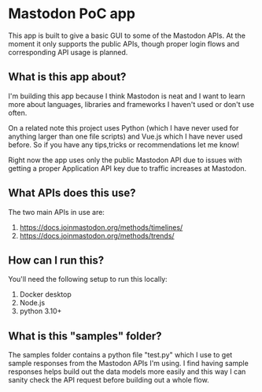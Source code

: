 # Mastodon PoC app
This app is built to give a basic GUI to some of the Mastodon APIs. At the moment it only supports the public APIs, though proper login flows and corresponding API usage is planned. 

## What is this app about?
I'm building this app because I think Mastodon is neat and I want to learn more about languages, libraries and frameworks I haven't used or don't use often. 

On a related note this project uses Python (which I have never used for anything larger than one file scripts) and Vue.js which I have never used before. So if you have any tips,tricks or recommendations let me know!

Right now the app uses only the public Mastodon API due to issues with getting a proper Application API key due to traffic increases at Mastodon.

## What APIs does this use?
The two main APIs in use are:
1. https://docs.joinmastodon.org/methods/timelines/
2. https://docs.joinmastodon.org/methods/trends/

## How can I run this?
You'll need the following setup to run this locally:
1. Docker desktop 
2. Node.js
3. python 3.10+

## What is this "samples" folder?
The samples folder contains a python file "test.py" which I use to get sample responses from the Mastodon APIs I'm using. I find having sample responses helps build out the data models more easily and this way I can sanity check the API request before building out a whole flow.

